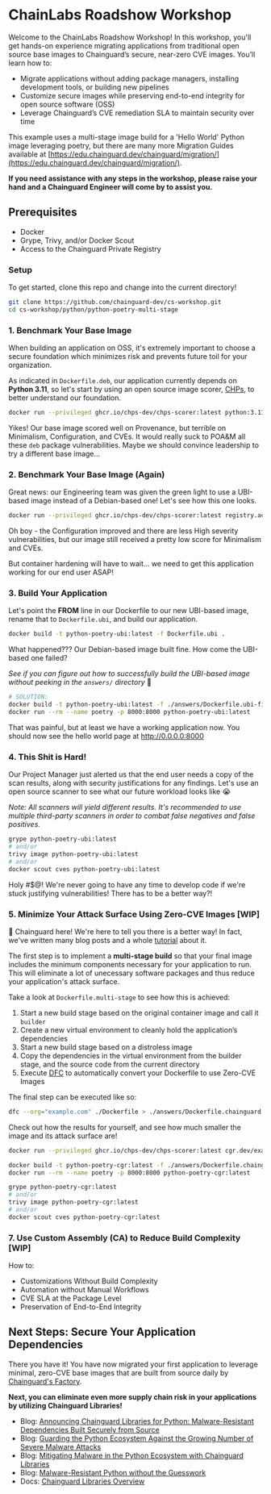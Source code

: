 # ChainLabs Roadshow Workshop

Welcome to the ChainLabs Roadshow Workshop! In this workshop, you'll get hands-on experience migrating applications from traditional open source base images to Chainguard’s secure, near-zero CVE images. You’ll learn how to:

- Migrate applications without adding package managers, installing development tools, or building new pipelines
- Customize secure images while preserving end-to-end integrity for open source software (OSS)
- Leverage Chainguard’s CVE remediation SLA to maintain security over time

This example uses a multi-stage image build for a 'Hello World' Python image leveraging poetry, but there are many more Migration Guides available at [https://edu.chainguard.dev/chainguard/migration/](https://edu.chainguard.dev/chainguard/migration/).

**If you need assistance with any steps in the workshop, please raise your hand and a Chainguard Engineer will come by to assist you.**

## Prerequisites

- Docker
- Grype, Trivy, and/or Docker Scout
- Access to the Chainguard Private Registry

### Setup

To get started, clone this repo and change into the current directory!

```sh
git clone https://github.com/chainguard-dev/cs-workshop.git
cd cs-workshop/python/python-poetry-multi-stage
```

### 1. Benchmark Your Base Image

When building an application on OSS, it's extremely important to choose a secure foundation which minimizes risk and prevents future toil for your organization.

As indicated in `Dockerfile.deb`, our application currently depends on **Python 3.11**, so let's start by using an open source image scorer, [CHPs](https://github.com/chps-dev/chps-scorer), to better understand our foundation.

```sh
docker run --privileged ghcr.io/chps-dev/chps-scorer:latest python:3.11
```

Yikes! Our base image scored well on Provenance, but terrible on Minimalism, Configuration, and CVEs. It would really suck to POA&M all these `deb` package vulnerabilities. Maybe we should convince leadership to try a different base image...

### 2. Benchmark Your Base Image (Again)

Great news: our Engineering team was given the green light to use a UBI-based image instead of a Debian-based one! Let's see how this one looks.

```sh
docker run --privileged ghcr.io/chps-dev/chps-scorer:latest registry.access.redhat.com/ubi9/python-311:latest
```

Oh boy - the Configuration improved and there are less High severity vulnerabilities, but our image still received a pretty low score for Minimalism and CVEs. 

But container hardening will have to wait... we need to get this application working for our end user ASAP!

### 3. Build Your Application

Let's point the **FROM** line in our Dockerfile to our new UBI-based image, rename that to `Dockerfile.ubi`, and build our application.

```sh
docker build -t python-poetry-ubi:latest -f Dockerfile.ubi .
```

What happened??? Our Debian-based image built fine. How come the UBI-based one failed? 

_See if you can figure out how to successfully build the UBI-based image without peeking in the `answers/` directory_ 🙂 

```sh
# SOLUTION:
docker build -t python-poetry-ubi:latest -f ./answers/Dockerfile.ubi-fixed .
docker run --rm --name poetry -p 8000:8000 python-poetry-ubi:latest
```

That was painful, but at least we have a working application now. You should now see the hello world page at http://0.0.0.0:8000

### 4. This Shit is Hard!

Our Project Manager just alerted us that the end user needs a copy of the scan results, along with security justifications for any findings. Let's use an open source scanner to see what our future workload looks like 😭

_Note: All scanners will yield different results. It's recommended to use multiple third-party scanners in order to combat false negatives and false positives._

```sh
grype python-poetry-ubi:latest
# and/or
trivy image python-poetry-ubi:latest
# and/or
docker scout cves python-poetry-ubi:latest
```

Holy #$@! We're never going to have any time to develop code if we're stuck justifying vulnerabilities! There has to be a better way?!

### 5. Minimize Your Attack Surface Using Zero-CVE Images [WIP]

👋 Chainguard here! We're here to tell you there is a better way! In fact, we've written many blog posts and a whole [tutorial](https://edu.chainguard.dev/chainguard/chainguard-images/getting-started/python/) about it.

The first step is to implement a **multi-stage build** so that your final image includes the minimum components necessary for your application to run. This will eliminate a lot of unecessary software packages and thus reduce your application's attack surface.

Take a look at `Dockerfile.multi-stage` to see how this is achieved:

1. Start a new build stage based on the original container image and call it `builder`
2. Create a new virtual environment to cleanly hold the application’s dependencies
3. Start a new build stage based on a distroless image
4. Copy the dependencies in the virtual environment from the builder stage, and the source code from the current directory
5. Execute [DFC](https://github.com/chainguard-dev/dfc) to automatically convert your Dockerfile to use Zero-CVE Images

The final step can be executed like so:

```sh
dfc --org="example.com" ./Dockerfile > ./answers/Dockerfile.chainguard
```

Check out how the results for yourself, and see how much smaller the image and its attack surface are!

```sh
docker run --privileged ghcr.io/chps-dev/chps-scorer:latest cgr.dev/example.com/python:3.11

docker build -t python-poetry-cgr:latest -f ./answers/Dockerfile.chainguard .
docker run --rm --name poetry -p 8000:8000 python-poetry-cgr:latest

grype python-poetry-cgr:latest
# and/or
trivy image python-poetry-cgr:latest
# and/or
docker scout cves python-poetry-cgr:latest
```

### 7. Use Custom Assembly (CA) to Reduce Build Complexity [WIP]

How to:
- Customizations Without Build Complexity
- Automation without Manual Workflows
- CVE SLA at the Package Level
- Preservation of End-to-End Integrity

## Next Steps: Secure Your Application Dependencies

There you have it! You have now migrated your first application to leverage minimal, zero-CVE base images that are built from source daily by [Chainguard's Factory](https://www.chainguard.dev/unchained/this-shit-is-hard-inside-the-chainguard-factory).

**Next, you can eliminate even more supply chain risk in your applications by utilizing Chainguard Libraries!**

- Blog: [Announcing Chainguard Libraries for Python: Malware-Resistant Dependencies Built Securely from Source](https://www.chainguard.dev/unchained/announcing-chainguard-libraries-for-python-malware-resistant-dependencies-built-securely-from-source)
- Blog: [Guarding the Python Ecosystem Against the Growing Number of Severe Malware Attacks](https://www.chainguard.dev/unchained/guarding-the-python-ecosystem-against-the-growing-number-of-severe-malware-attacks)
- Blog: [Mitigating Malware in the Python Ecosystem with Chainguard Libraries](https://www.chainguard.dev/unchained/mitigating-malware-in-the-python-ecosystem-with-chainguard-libraries)
- Blog: [Malware-Resistant Python without the Guesswork](https://www.chainguard.dev/unchained/malware-resistant-python-without-the-guesswork)
- Docs: [Chainguard Libraries Overview](https://edu.chainguard.dev/chainguard/libraries/overview/)